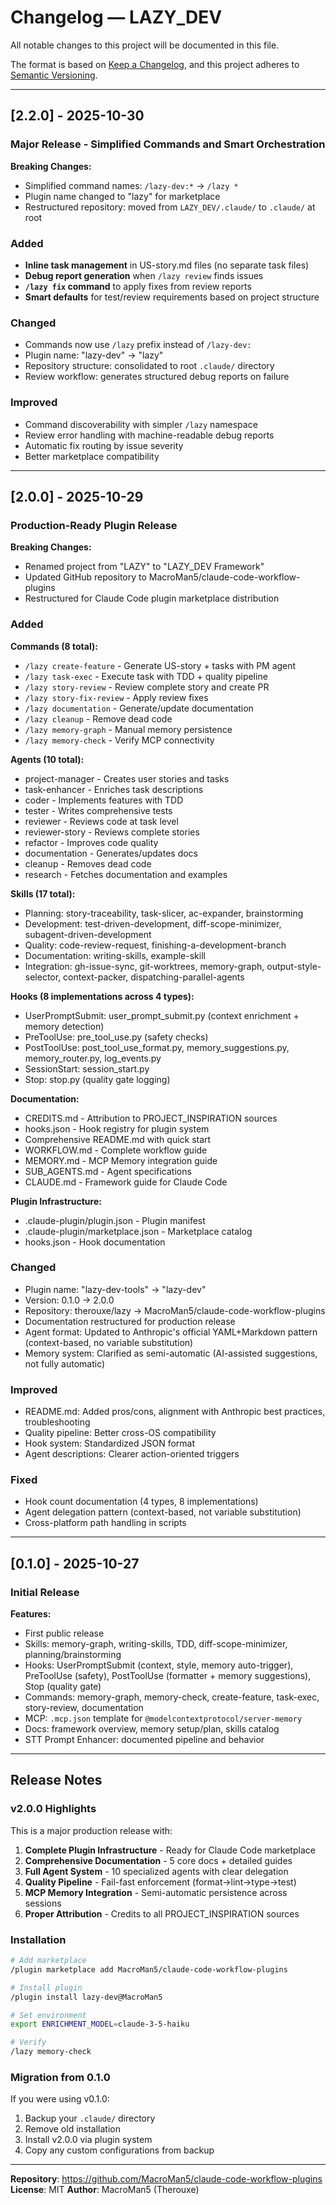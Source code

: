 # Changelog — LAZY_DEV

All notable changes to this project will be documented in this file.

The format is based on [Keep a Changelog](https://keepachangelog.com/en/1.0.0/),
and this project adheres to [Semantic Versioning](https://semver.org/spec/v2.0.0.html).

---

## [2.2.0] - 2025-10-30

### Major Release - Simplified Commands and Smart Orchestration

**Breaking Changes:**
- Simplified command names: `/lazy-dev:*` → `/lazy *`
- Plugin name changed to "lazy" for marketplace
- Restructured repository: moved from `LAZY_DEV/.claude/` to `.claude/` at root

### Added
- **Inline task management** in US-story.md files (no separate task files)
- **Debug report generation** when `/lazy review` finds issues
- **`/lazy fix` command** to apply fixes from review reports
- **Smart defaults** for test/review requirements based on project structure

### Changed
- Commands now use `/lazy` prefix instead of `/lazy-dev:`
- Plugin name: "lazy-dev" → "lazy"
- Repository structure: consolidated to root `.claude/` directory
- Review workflow: generates structured debug reports on failure

### Improved
- Command discoverability with simpler `/lazy` namespace
- Review error handling with machine-readable debug reports
- Automatic fix routing by issue severity
- Better marketplace compatibility

---

## [2.0.0] - 2025-10-29

### Production-Ready Plugin Release

**Breaking Changes:**
- Renamed project from "LAZY" to "LAZY_DEV Framework"
- Updated GitHub repository to MacroMan5/claude-code-workflow-plugins
- Restructured for Claude Code plugin marketplace distribution

### Added

**Commands (8 total):**
- `/lazy create-feature` - Generate US-story + tasks with PM agent
- `/lazy task-exec` - Execute task with TDD + quality pipeline
- `/lazy story-review` - Review complete story and create PR
- `/lazy story-fix-review` - Apply review fixes
- `/lazy documentation` - Generate/update documentation
- `/lazy cleanup` - Remove dead code
- `/lazy memory-graph` - Manual memory persistence
- `/lazy memory-check` - Verify MCP connectivity

**Agents (10 total):**
- project-manager - Creates user stories and tasks
- task-enhancer - Enriches task descriptions
- coder - Implements features with TDD
- tester - Writes comprehensive tests
- reviewer - Reviews code at task level
- reviewer-story - Reviews complete stories
- refactor - Improves code quality
- documentation - Generates/updates docs
- cleanup - Removes dead code
- research - Fetches documentation and examples

**Skills (17 total):**
- Planning: story-traceability, task-slicer, ac-expander, brainstorming
- Development: test-driven-development, diff-scope-minimizer, subagent-driven-development
- Quality: code-review-request, finishing-a-development-branch
- Documentation: writing-skills, example-skill
- Integration: gh-issue-sync, git-worktrees, memory-graph, output-style-selector, context-packer, dispatching-parallel-agents

**Hooks (8 implementations across 4 types):**
- UserPromptSubmit: user_prompt_submit.py (context enrichment + memory detection)
- PreToolUse: pre_tool_use.py (safety checks)
- PostToolUse: post_tool_use_format.py, memory_suggestions.py, memory_router.py, log_events.py
- SessionStart: session_start.py
- Stop: stop.py (quality gate logging)

**Documentation:**
- CREDITS.md - Attribution to PROJECT_INSPIRATION sources
- hooks.json - Hook registry for plugin system
- Comprehensive README.md with quick start
- WORKFLOW.md - Complete workflow guide
- MEMORY.md - MCP Memory integration guide
- SUB_AGENTS.md - Agent specifications
- CLAUDE.md - Framework guide for Claude Code

**Plugin Infrastructure:**
- .claude-plugin/plugin.json - Plugin manifest
- .claude-plugin/marketplace.json - Marketplace catalog
- hooks.json - Hook documentation

### Changed
- Plugin name: "lazy-dev-tools" → "lazy-dev"
- Version: 0.1.0 → 2.0.0
- Repository: therouxe/lazy → MacroMan5/claude-code-workflow-plugins
- Documentation restructured for production release
- Agent format: Updated to Anthropic's official YAML+Markdown pattern (context-based, no variable substitution)
- Memory system: Clarified as semi-automatic (AI-assisted suggestions, not fully automatic)

### Improved
- README.md: Added pros/cons, alignment with Anthropic best practices, troubleshooting
- Quality pipeline: Better cross-OS compatibility
- Hook system: Standardized JSON format
- Agent descriptions: Clearer action-oriented triggers

### Fixed
- Hook count documentation (4 types, 8 implementations)
- Agent delegation pattern (context-based, not variable substitution)
- Cross-platform path handling in scripts

---

## [0.1.0] - 2025-10-27

### Initial Release

**Features:**
- First public release
- Skills: memory-graph, writing-skills, TDD, diff-scope-minimizer, planning/brainstorming
- Hooks: UserPromptSubmit (context, style, memory auto-trigger), PreToolUse (safety), PostToolUse (formatter + memory suggestions), Stop (quality gate)
- Commands: memory-graph, memory-check, create-feature, task-exec, story-review, documentation
- MCP: `.mcp.json` template for `@modelcontextprotocol/server-memory`
- Docs: framework overview, memory setup/plan, skills catalog
- STT Prompt Enhancer: documented pipeline and behavior

---

## Release Notes

### v2.0.0 Highlights

This is a major production release with:

1. **Complete Plugin Infrastructure** - Ready for Claude Code marketplace
2. **Comprehensive Documentation** - 5 core docs + detailed guides
3. **Full Agent System** - 10 specialized agents with clear delegation
4. **Quality Pipeline** - Fail-fast enforcement (format→lint→type→test)
5. **MCP Memory Integration** - Semi-automatic persistence across sessions
6. **Proper Attribution** - Credits to all PROJECT_INSPIRATION sources

### Installation

```bash
# Add marketplace
/plugin marketplace add MacroMan5/claude-code-workflow-plugins

# Install plugin
/plugin install lazy-dev@MacroMan5

# Set environment
export ENRICHMENT_MODEL=claude-3-5-haiku

# Verify
/lazy memory-check
```

### Migration from 0.1.0

If you were using v0.1.0:
1. Backup your `.claude/` directory
2. Remove old installation
3. Install v2.0.0 via plugin system
4. Copy any custom configurations from backup

---

**Repository**: https://github.com/MacroMan5/claude-code-workflow-plugins
**License**: MIT
**Author**: MacroMan5 (Therouxe)

